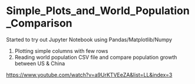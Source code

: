 # Simple_Plots_and_World_Population_Comparison
Started to try out Jupyter Notebook using Pandas/Matplotlib/Numpy

1) Plotting simple columns with few rows
2) Reading world population CSV file and compare population growth between US & China

https://www.youtube.com/watch?v=a9UrKTVEeZA&list=LL&index=3
